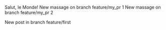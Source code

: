 
Salut, le Monde!
New massage on branch feature/my_pr 1
New massage on branch feature/my_pr 2

New post in branch feature/first 

